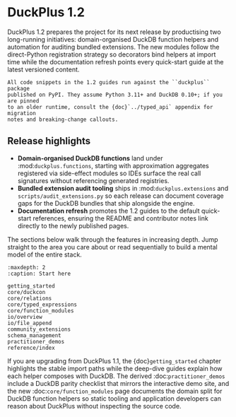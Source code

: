 # DuckPlus 1.2

DuckPlus 1.2 prepares the project for its next release by productising two
long-running initiatives: domain-organised DuckDB function helpers and
automation for auditing bundled extensions. The new modules follow the
direct-Python registration strategy so decorators bind helpers at import time
while the documentation refresh points every quick-start guide at the latest
versioned content.

```{tip}
All code snippets in the 1.2 guides run against the ``duckplus`` package
published on PyPI. They assume Python 3.11+ and DuckDB 0.10+; if you are pinned
to an older runtime, consult the {doc}`../typed_api` appendix for migration
notes and breaking-change callouts.
```

## Release highlights

- **Domain-organised DuckDB functions** land under
  :mod:`duckplus.functions`, starting with approximation aggregates registered
  via side-effect modules so IDEs surface the real call signatures without
  referencing generated registries.
- **Bundled extension audit tooling** ships in :mod:`duckplus.extensions` and
  ``scripts/audit_extensions.py`` so each release can document coverage gaps for
  the DuckDB bundles that ship alongside the engine.
- **Documentation refresh** promotes the 1.2 guides to the default quick-start
  references, ensuring the README and contributor notes link directly to the
  newly published pages.

The sections below walk through the features in increasing depth. Jump straight
to the area you care about or read sequentially to build a mental model of the
entire stack.

```{toctree}
:maxdepth: 2
:caption: Start here

getting_started
core/duckcon
core/relations
core/typed_expressions
core/function_modules
io/overview
io/file_append
community_extensions
schema_management
practitioner_demos
reference/index
```

If you are upgrading from DuckPlus 1.1, the {doc}`getting_started` chapter
highlights the stable import paths while the deep-dive guides explain how each
helper composes with DuckDB. The derived :doc:`practitioner_demos` include a
DuckDB parity checklist that mirrors the interactive demo site, and the
new :doc:`core/function_modules` page documents the domain split for DuckDB
function helpers so static tooling and application developers can reason about
DuckPlus without inspecting the source code.
